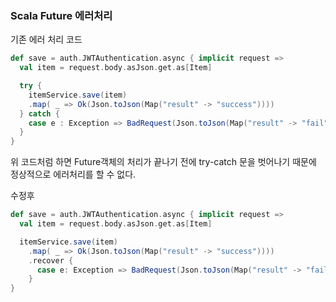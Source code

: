 ### Scala Future 에러처리

기존 에러 처리 코드
```scala
def save = auth.JWTAuthentication.async { implicit request =>
  val item = request.body.asJson.get.as[Item]

  try {
    itemService.save(item)
    .map( _ => Ok(Json.toJson(Map("result" -> "success"))))
  } catch {
    case e : Exception => BadRequest(Json.toJson(Map("result" -> "fail")))
  }
}
```
위 코드처럼 하면 Future객체의 처리가 끝나기 전에 try-catch 문을 벗어나기 때문에 정상적으로 에러처리를 할 수 없다.

수정후
```scala
def save = auth.JWTAuthentication.async { implicit request =>
  val item = request.body.asJson.get.as[Item]

  itemService.save(item)
    .map( _ => Ok(Json.toJson(Map("result" -> "success"))))
    .recover {
      case e: Exception => BadRequest(Json.toJson(Map("result" -> "fail")))
    }
}
```
